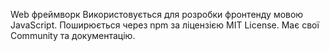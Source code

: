 Web фреймворк
Використовується для розробки фронтенду мовою JavaScript.
Поширюється через npm за ліцензією MIT License.
Має свої Community та документацію. 

